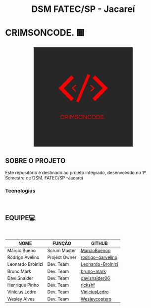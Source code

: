 <h1 align="center" >DSM FATEC/SP - Jacareí</h1>

# CRIMSONCODE. 🟥

<div align=center>
 <img src=imagensREADME/Logo.jpeg height=320px alt="Logo CrimsonCode.">
</div>

## SOBRE O PROJETO

<p>Este repositório é destinado ao projeto integrado, desenvolvido no 1º Semestre de DSM. FATEC/SP -Jacareí</p>
<h3>Tecnologias</h3>
<div>
 <img scr>
</div>

## EQUIPE💻

<br align="center" >

| NOME              | FUNÇÂO        | GITHUB                                                    |
|-------------------|---------------|-----------------------------------------------------------|
| Márcio Bueno      | Scrum Master  | [MarcioBuenoo](https://github.com/MarcioBuenoo)           |
| Rodrigo Avelino   | Project Owner | [rodrigo-garvelino](https://github.com/rodrigo-garvelino) |
| Leonardo Broinizi | Dev. Team     | [Leonardo-Broinizi](https://github.com/Leonardo-Broinizi) |
| Bruno Mark        | Dev. Team     | [bruno-mark](https://github.com/bruno-mark)               |
| Davi Snaider      | Dev. Team     | [davisnaider06](https://github.com/davisnaider06)         |
| Henrique Pinho    | Dev. Team     | [rickshf](https://github.com/rickshf)                     |
| Vinicius Ledro    | Dev. Team     | [ViniciusLedro](https://github.com/ViniciusLedro)         |
| Wesley Alves      | Dev. Team     | [Wesleycoptero](https://github.com/Wesleycoptero)         |
 
<br>
